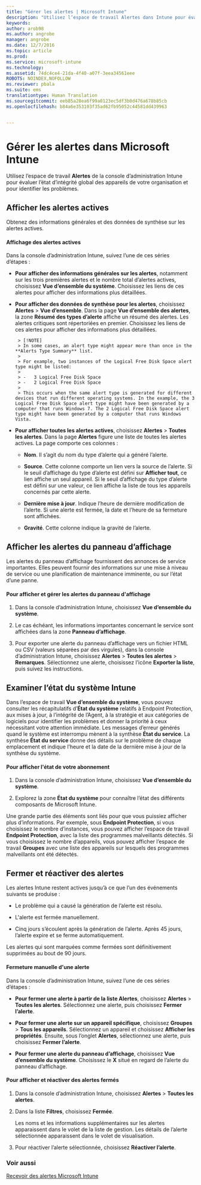 ```yaml
---
title: "Gérer les alertes | Microsoft Intune"
description: "Utilisez l’espace de travail Alertes dans Intune pour évaluer l’état d’intégrité global des appareils de votre organisation."
keywords: 
author: arob98
ms.author: angrobe
manager: angrobe
ms.date: 12/7/2016
ms.topic: article
ms.prod: 
ms.service: microsoft-intune
ms.technology: 
ms.assetid: 74dc4ce4-21da-4f40-a07f-3eea34561eee
ROBOTS: NOINDEX,NOFOLLOW
ms.reviewer: pbala
ms.suite: ems
translationtype: Human Translation
ms.sourcegitcommit: eeb85a28ea6f99a0123ec5df3b0d476a678b85cb
ms.openlocfilehash: b84a6e353103f35ad62fb95052c44581dd439963


---
```


# <a name="manage-alerts-in-microsoft-intune"></a>Gérer les alertes dans Microsoft Intune
Utilisez l’espace de travail **Alertes** de la console d’administration Intune pour évaluer l’état d’intégrité global des appareils de votre organisation et pour identifier les problèmes.

## <a name="view-active-alerts"></a>Afficher les alertes actives

Obtenez des informations générales et des données de synthèse sur les alertes actives.

#### <a name="to-view-active-alerts"></a>Affichage des alertes actives

Dans la console d’administration Intune, suivez l’une de ces séries d’étapes :

-  **Pour afficher des informations générales sur les alertes**, notamment sur les trois premières alertes et le nombre total d’alertes actives, choisissez **Vue d’ensemble du système**. Choisissez les liens de ces alertes pour afficher des informations plus détaillées.

-  **Pour afficher des données de synthèse pour les alertes**, choisissez **Alertes** > **Vue d’ensemble**. Dans la page **Vue d’ensemble des alertes**, la zone **Résumé des types d’alerte** affiche un résumé des alertes. Les alertes critiques sont répertoriées en premier. Choisissez les liens de ces alertes pour afficher des informations plus détaillées.

        > [!NOTE]
        > In some cases, an alert type might appear more than once in the **Alerts Type Summary** list.
        >
        > For example, two instances of the Logical Free Disk Space alert type might be listed:
        >
        > -   3 Logical Free Disk Space
        > -   2 Logical Free Disk Space
        >
        > This occurs when the same alert type is generated for different devices that run different operating systems. In the example, the 3 Logical Free Disk Space alert type might have been generated by a computer that runs Windows 7. The 2 Logical Free Disk Space alert type might have been generated by a computer that runs Windows Vista.

-   **Pour afficher toutes les alertes actives**, choisissez **Alertes** > **Toutes les alertes**. Dans la page **Alertes** figure une liste de toutes les alertes actives. La page comporte ces colonnes :

    -   **Nom**. Il s’agit du nom du type d’alerte qui a généré l’alerte.

    -   **Source**. Cette colonne comporte un lien vers la source de l’alerte. Si le seuil d’affichage du type d’alerte est défini sur **Afficher tout**, ce lien affiche un seul appareil. Si le seuil d’affichage du type d’alerte est défini sur une valeur, ce lien affiche la liste de tous les appareils concernés par cette alerte.

    -   **Dernière mise à jour**. Indique l’heure de dernière modification de l’alerte. Si une alerte est fermée, la date et l’heure de sa fermeture sont affichées.

    -   **Gravité**. Cette colonne indique la gravité de l’alerte.

## <a name="view-notice-board-alerts"></a>Afficher les alertes du panneau d’affichage
Les alertes du panneau d’affichage fournissent des annonces de service importantes. Elles peuvent fournir des informations sur une mise à niveau de service ou une planification de maintenance imminente, ou sur l’état d’une panne.

#### <a name="to-view-and-manage-notice-board-alerts"></a>Pour afficher et gérer les alertes du panneau d'affichage

1.  Dans la console d’administration Intune, choisissez **Vue d’ensemble du système**.

2.  Le cas échéant, les informations importantes concernant le service sont affichées dans la zone **Panneau d’affichage**.

3.  Pour exporter une alerte du panneau d’affichage vers un fichier HTML ou CSV (valeurs séparées par des virgules), dans la console d’administration Intune, choisissez **Alertes** > **Toutes les alertes** >    **Remarques**. Sélectionnez une alerte, choisissez l’icône **Exporter la liste**, puis suivez les instructions.

## <a name="review-intune-system-status"></a>Examiner l’état du système Intune
Dans l’espace de travail **Vue d’ensemble du système**, vous pouvez consulter les récapitulatifs d’**État du système** relatifs à Endpoint Protection, aux mises à jour, à l’intégrité de l’Agent, à la stratégie et aux catégories de logiciels pour identifier les problèmes et donner la priorité à ceux nécessitant votre attention immédiate. Les messages d’erreur générés quand le système est interrompu mènent à la synthèse **État du service**. La synthèse **État du service** donne des détails sur le problème de chaque emplacement et indique l’heure et la date de la dernière mise à jour de la synthèse du système.

#### <a name="to-view-the-status-of-your-subscription"></a>Pour afficher l'état de votre abonnement

1.  Dans la console d’administration Intune, choisissez **Vue d’ensemble du système**.

2.  Explorez la zone **État du système** pour connaître l’état des différents composants de Microsoft Intune.

  Une grande partie des éléments sont liés pour que vous puissiez afficher plus d’informations. Par exemple, sous **Endpoint Protection**, si vous choisissez le nombre d’instances, vous pouvez afficher l’espace de travail **Endpoint Protection**, avec la liste des programmes malveillants détectés. Si vous choisissez le nombre d’appareils, vous pouvez afficher l’espace de travail **Groupes** avec une liste des appareils sur lesquels des programmes malveillants ont été détectés.

## <a name="close-and-reactivate-alerts"></a>Fermer et réactiver des alertes
Les alertes Intune restent actives jusqu’à ce que l’un des événements suivants se produise :

-   Le problème qui a causé la génération de l’alerte est résolu.

-   L'alerte est fermée manuellement.

-   Cinq jours s’écoulent après la génération de l’alerte. Après 45 jours, l’alerte expire et se ferme automatiquement.

Les alertes qui sont marquées comme fermées sont définitivement supprimées au bout de 90 jours.

#### <a name="to-manually-close-an-alert"></a>Fermeture manuelle d'une alerte

Dans la console d’administration Intune, suivez l’une de ces séries d’étapes :

- **Pour fermer une alerte à partir de la liste Alertes**, choisissez **Alertes** > **Toutes les alertes**. Sélectionnez une alerte, puis choisissez **Fermer l’alerte**.

- **Pour fermer une alerte sur un appareil spécifique**, choisissez **Groupes** > **Tous les appareils**. Sélectionnez un appareil et choisissez **Afficher les propriétés**. Ensuite, sous l’onglet **Alertes**, sélectionnez une alerte, puis choisissez **Fermer l’alerte**.

- **Pour fermer une alerte du panneau d’affichage**, choisissez **Vue d’ensemble du système**. Choisissez le **X** situé en regard de l’alerte du panneau d’affichage.

#### <a name="to-view-and-reactivate-closed-alerts"></a>Pour afficher et réactiver des alertes fermés

1.  Dans la console d’administration Intune, choisissez **Alertes** > **Toutes les alertes**.

2.  Dans la liste **Filtres**, choisissez **Fermée**.

    Les noms et les informations supplémentaires sur les alertes apparaissent dans le volet de la liste de gestion. Les détails de l’alerte sélectionnée apparaissent dans le volet de visualisation.

3.  Pour réactiver l’alerte sélectionnée, choisissez **Réactiver l’alerte**.

### <a name="see-also"></a>Voir aussi
[Recevoir des alertes Microsoft Intune](../deploy-use/get-notified-by-alerts.md)



<!--HONumber=Dec16_HO2-->


